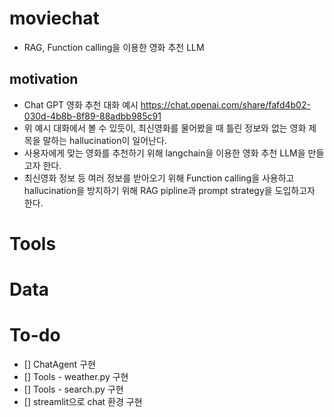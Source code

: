 # moviechat
- RAG, Function calling을 이용한 영화 추천 LLM
## motivation
- Chat GPT 영화 추천 대화 예시
https://chat.openai.com/share/fafd4b02-030d-4b8b-8f89-88adbb985c91
- 위 예시 대화에서 볼 수 있듯이, 최신영화를 물어봤을 때 틀린 정보와 없는 영화 제목을 말하는 hallucination이 일어난다.
- 사용자에게 맞는 영화를 추천하기 위해 langchain을 이용한  영화 추천 LLM을 만들고자 한다.
- 최신영화 정보 등 여러 정보를 받아오기 위해 Function calling을 사용하고 hallucination을 방지하기 위해 RAG pipline과 prompt strategy을 도입하고자 한다.

# Tools

# Data


# To-do
* [] ChatAgent 구현
* [] Tools - weather.py 구현 
* [] Tools - search.py 구현 
* [] streamlit으로 chat 환경 구현